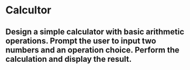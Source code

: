 # Calcultor

## Design a simple calculator with basic arithmetic operations. Prompt the user to input two numbers and an operation choice. Perform the calculation and display the result.
 
